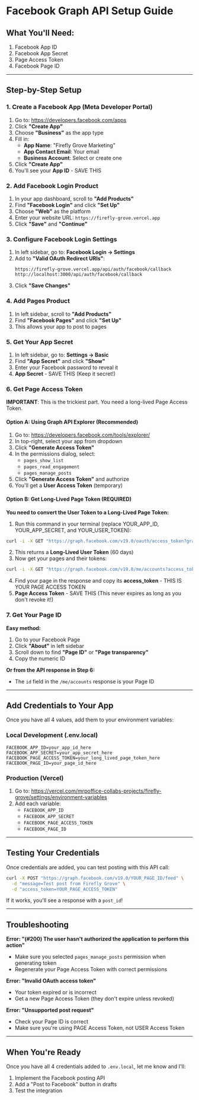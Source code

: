 # Facebook Graph API Setup Guide

## What You'll Need:
1. Facebook App ID
2. Facebook App Secret
3. Page Access Token
4. Facebook Page ID

---

## Step-by-Step Setup

### 1. Create a Facebook App (Meta Developer Portal)

1. Go to: https://developers.facebook.com/apps
2. Click **"Create App"**
3. Choose **"Business"** as the app type
4. Fill in:
   - **App Name**: "Firefly Grove Marketing"
   - **App Contact Email**: Your email
   - **Business Account**: Select or create one
5. Click **"Create App"**
6. You'll see your **App ID** - SAVE THIS

### 2. Add Facebook Login Product

1. In your app dashboard, scroll to **"Add Products"**
2. Find **"Facebook Login"** and click **"Set Up"**
3. Choose **"Web"** as the platform
4. Enter your website URL: `https://firefly-grove.vercel.app`
5. Click **"Save"** and **"Continue"**

### 3. Configure Facebook Login Settings

1. In left sidebar, go to: **Facebook Login → Settings**
2. Add to **"Valid OAuth Redirect URIs"**:
   ```
   https://firefly-grove.vercel.app/api/auth/facebook/callback
   http://localhost:3000/api/auth/facebook/callback
   ```
3. Click **"Save Changes"**

### 4. Add Pages Product

1. In left sidebar, scroll to **"Add Products"**
2. Find **"Facebook Pages"** and click **"Set Up"**
3. This allows your app to post to pages

### 5. Get Your App Secret

1. In left sidebar, go to: **Settings → Basic**
2. Find **"App Secret"** and click **"Show"**
3. Enter your Facebook password to reveal it
4. **App Secret** - SAVE THIS (Keep it secret!)

### 6. Get Page Access Token

**IMPORTANT**: This is the trickiest part. You need a long-lived Page Access Token.

#### Option A: Using Graph API Explorer (Recommended)

1. Go to: https://developers.facebook.com/tools/explorer/
2. In top-right, select your app from dropdown
3. Click **"Generate Access Token"**
4. In the permissions dialog, select:
   - `pages_show_list`
   - `pages_read_engagement`
   - `pages_manage_posts`
5. Click **"Generate Access Token"** and authorize
6. You'll get a **User Access Token** (temporary)

#### Option B: Get Long-Lived Page Token (REQUIRED)

**You need to convert the User Token to a Long-Lived Page Token:**

1. Run this command in your terminal (replace YOUR_APP_ID, YOUR_APP_SECRET, and YOUR_USER_TOKEN):

```bash
curl -i -X GET "https://graph.facebook.com/v19.0/oauth/access_token?grant_type=fb_exchange_token&client_id=YOUR_APP_ID&client_secret=YOUR_APP_SECRET&fb_exchange_token=YOUR_USER_TOKEN"
```

2. This returns a **Long-Lived User Token** (60 days)
3. Now get your pages and their tokens:

```bash
curl -i -X GET "https://graph.facebook.com/v19.0/me/accounts?access_token=YOUR_LONG_LIVED_USER_TOKEN"
```

4. Find your page in the response and copy its **access_token** - THIS IS YOUR PAGE ACCESS TOKEN
5. **Page Access Token** - SAVE THIS (This never expires as long as you don't revoke it!)

### 7. Get Your Page ID

**Easy method:**
1. Go to your Facebook Page
2. Click **"About"** in left sidebar
3. Scroll down to find **"Page ID"** or **"Page transparency"**
4. Copy the numeric ID

**Or from the API response in Step 6:**
- The `id` field in the `/me/accounts` response is your Page ID

---

## Add Credentials to Your App

Once you have all 4 values, add them to your environment variables:

### Local Development (.env.local)
```env
FACEBOOK_APP_ID=your_app_id_here
FACEBOOK_APP_SECRET=your_app_secret_here
FACEBOOK_PAGE_ACCESS_TOKEN=your_long_lived_page_token_here
FACEBOOK_PAGE_ID=your_page_id_here
```

### Production (Vercel)
1. Go to: https://vercel.com/mrpoffice-collabs-projects/firefly-grove/settings/environment-variables
2. Add each variable:
   - `FACEBOOK_APP_ID`
   - `FACEBOOK_APP_SECRET`
   - `FACEBOOK_PAGE_ACCESS_TOKEN`
   - `FACEBOOK_PAGE_ID`

---

## Testing Your Credentials

Once credentials are added, you can test posting with this API call:

```bash
curl -X POST "https://graph.facebook.com/v19.0/YOUR_PAGE_ID/feed" \
  -d "message=Test post from Firefly Grove" \
  -d "access_token=YOUR_PAGE_ACCESS_TOKEN"
```

If it works, you'll see a response with a `post_id`!

---

## Troubleshooting

**Error: "(#200) The user hasn't authorized the application to perform this action"**
- Make sure you selected `pages_manage_posts` permission when generating token
- Regenerate your Page Access Token with correct permissions

**Error: "Invalid OAuth access token"**
- Your token expired or is incorrect
- Get a new Page Access Token (they don't expire unless revoked)

**Error: "Unsupported post request"**
- Check your Page ID is correct
- Make sure you're using PAGE Access Token, not USER Access Token

---

## When You're Ready

Once you have all 4 credentials added to `.env.local`, let me know and I'll:
1. Implement the Facebook posting API
2. Add a "Post to Facebook" button in drafts
3. Test the integration
